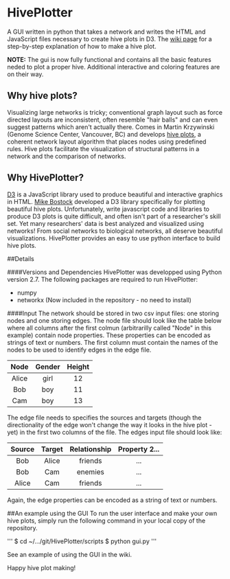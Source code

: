 HivePlotter
===========

A GUI written in python that takes a network and writes the HTML and JavaScript files necessary to create hive plots in D3. The [wiki page](wiki) for a step-by-step explanation of how to make a hive plot.


**NOTE:** The gui is now fully functional and contains all the basic features neded to plot a proper hive. Additional interactive and coloring features are on their way.

## Why hive plots?
Visualizing large networks is tricky; conventional graph layout such as force directed layouts are inconsistent, often resemble "hair balls" and can even suggest patterns which aren't actually there. Comes in Martin Krzywinski (Genome Science Center, Vancouver, BC) and develops [hive plots](http://www.hiveplot.net/), a coherent network layout algorithm that places nodes using predefined rules. Hive plots facilitate the visualization of structural patterns in a network and the comparison of networks.

## Why HivePlotter?
[D3](http://d3js.org/) is a JavaScript library used to produce beautiful and interactive graphics in HTML. [Mike Bostock]( http://bost.ocks.org/mike/hive/) developed a D3 library specifically for plotting beautiful hive plots. Unfortunately, write javascript code and libraries to produce D3 plots is quite difficult, and often isn't part of a researcher's skill set. Yet many researchers' data is best analyzed and visualized using networks! From social networks to biological networks, all deserve beautiful visualizations. HivePlotter provides an easy to use python interface to build hive plots.

##Details

####Versions and Dependencies
HivePlotter was developped using Python version 2.7. The following packages are required to run HivePlotter:
* numpy
* networkx (Now included in the repository - no need to install)

####Input
The network should be stored in two csv input files: one storing nodes and one storing edges. The node file should look like the table below where all columns after the first colmun (arbitrarilly called "Node" in this example) contain node properties. These properties can be encoded as strings of text or numbers. The first column must contain the names of the nodes to be used to identify edges in the edge file.

| Node | Gender | Height |
|:----:|:----------:|:----------:|
| Alice | girl | 12 |
| Bob | boy | 11 |
| Cam | boy | 13 |


The edge file needs to specifies the sources and targets (though the directionality of the edge won't change the way it looks in the hive plot - yet) in the first two columns of the file. The edges input file should look like:

|Source | Target | Relationship | Property 2...|
|:------:|:------:|:----------:|:----------:|
|Bob | Alice | friends | ...|
Bob | Cam | enemies | ...|
|Alice | Cam | friends | ...|

Again, the edge properties can be encoded as a string of text or numbers.

##An example using the GUI
To run the user interface and make your own hive plots, simply run the following command in your local copy of the repository.

'''
$ cd ~/.../git/HivePlotter/scripts
$ python gui.py
'''

See an example of using the GUI in the wiki.

Happy hive plot making!
